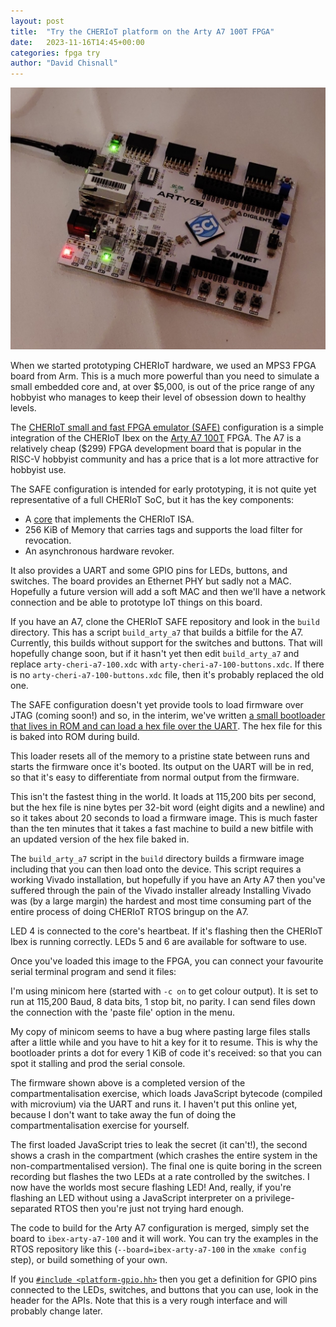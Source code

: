```yaml
---
layout: post
title:  "Try the CHERIoT platform on the Arty A7 100T FPGA"
date:   2023-11-16T14:45+00:00
categories: fpga try 
author: "David Chisnall"
---
```


<link rel="stylesheet" type="text/css" href="/css/asciinema-player.css" />
<script src="/javascript/asciinema-player.min.js"></script>

![Arty A7 100T FPGA](/images/2023-11-08-dsbd-all-hands-fpga.jpg)

When we started prototyping CHERIoT hardware, we used an MPS3 FPGA board from Arm.
This is a much more powerful than you need to simulate a small embedded core and, at over $5,000, is out of the price range of any hobbyist who manages to keep their level of obsession down to healthy levels.

The [CHERIoT small and fast FPGA emulator (SAFE)](https://github.com/microsoft/cheriot-safe) configuration is a simple integration of the CHERIoT Ibex on the [Arty A7 100T](https://digilent.com/reference/programmable-logic/arty-a7/start) FPGA.
The A7 is a relatively cheap ($299) FPGA development board that is popular in the RISC-V hobbyist community and has a price that is a lot more attractive for hobbyist use.

The SAFE configuration is intended for early prototyping, it is not quite yet representative of a full CHERIoT SoC, but it has the key components:

 - A [core](https://github.com/microsoft/cheriot-ibex) that implements the CHERIoT ISA.
 - 256 KiB of Memory that carries tags and supports the load filter for revocation.
 - An asynchronous hardware revoker.

It also provides a UART and some GPIO pins for LEDs, buttons, and switches.
The board provides an Ethernet PHY but sadly not a MAC.
Hopefully a future version will add a soft MAC and then we'll have a network connection and be able to prototype IoT things on this board.

If you have an A7, clone the CHERIoT SAFE repository and look in the `build` directory.
This has a script `build_arty_a7` that builds a bitfile for the A7.
Currently, this builds without support for the switches and buttons.
That will hopefully change soon, but if it hasn't yet then edit `build_arty_a7` and replace `arty-cheri-a7-100.xdc` with `arty-cheri-a7-100-buttons.xdc`.
If there is no `arty-cheri-a7-100-buttons.xdc` file, then it's probably replaced the old one.

The SAFE configuration doesn't yet provide tools to load firmware over JTAG (coming soon!) and so, in the interim, we've written [a small bootloader that lives in ROM and can load a hex file over the UART](https://github.com/CHERIoT-Platform/cheriot-safe-uart-boot-rom).
The hex file for this is baked into ROM during build.

This loader resets all of the memory to a pristine state between runs and starts the firmware once it's booted.
Its output on the UART will be in red, so that it's easy to differentiate from normal output from the firmware.

This isn't the fastest thing in the world.
It loads at 115,200 bits per second, but the hex file is nine bytes per 32-bit word (eight digits and a newline) and so it takes about 20 seconds to load a firmware image.
This is much faster than the ten minutes that it takes a fast machine to build a new bitfile with an updated version of the hex file baked in.

The `build_arty_a7` script in the `build` directory builds a firmware image including that you can then load onto the device.
This script requires a working Vivado installation, but hopefully if you have an Arty A7 then you've suffered through the pain of the Vivado installer already
Installing Vivado was (by a large margin) the hardest and most time consuming part of the entire process of doing CHERIoT RTOS bringup on the A7.

LED 4 is connected to the core's heartbeat.
If it's flashing then the CHERIoT Ibex is running correctly.
LEDs 5 and 6 are available for software to use.

Once you've loaded this image to the FPGA, you can connect your favourite serial terminal program and send it files:

<div id="demo"></div>

<script>
    AsciinemaPlayer.create('/images/arty-a7-javascript.cast', document.getElementById('demo'), {  theme: 'tango' });
</script>

I'm using minicom here (started with `-c on` to get colour output).
It is set to run at 115,200 Baud, 8 data bits, 1 stop bit, no parity.
I can send files down the connection with the 'paste file' option in the menu.

My copy of minicom seems to have a bug where pasting large files stalls after a little while and you have to hit a key for it to resume.
This is why the bootloader prints a dot for every 1 KiB of code it's received: so that you can spot it stalling and prod the serial console.

The firmware shown above is a completed version of the compartmentalisation exercise, which loads JavaScript bytecode (compiled with microvium) via the UART and runs it.
I haven't put this online yet, because I don't want to take away the fun of doing the compartmentalisation exercise for yourself.

The first loaded JavaScript tries to leak the secret (it can't!), the second shows a crash in the compartment (which crashes the entire system in the non-compartmentalised version).
The final one is quite boring in the screen recording but flashes the two LEDs at a rate controlled by the switches.
I now have the worlds most secure flashing LED!
And, really, if you're flashing an LED without using a JavaScript interpreter on a privilege-separated RTOS then you're just not trying hard enough.

The code to build for the Arty A7 configuration is merged, simply set the board to `ibex-arty-a7-100` and it will work.
You can try the examples in the RTOS repository like this (`--board=ibex-arty-a7-100` in the `xmake config` step), or build something of your own.

If you [`#include <platform-gpio.hh>`](https://github.com/microsoft/cheriot-rtos/blob/main/sdk/include/platform/arty-a7/platform-gpio.hh) then you get a definition for GPIO pins connected to the LEDs, switches, and buttons that you can use, look in the header for the APIs.
Note that this is a very rough interface and will probably change later.

